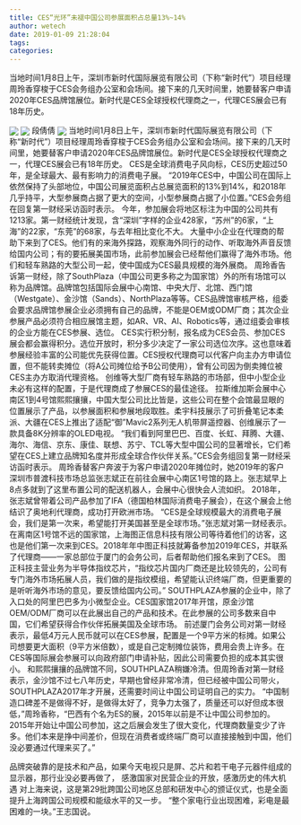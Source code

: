 ```yaml
---
title: CES“光环”未褪中国公司参展面积占总量13%~14%
author: wetech
date: 2019-01-09 21:28:04
tags: 
categories: 
---
```

当地时间1月8日上午，深圳市新时代国际展览有限公司（下称“新时代”）项目经理周玲香穿梭于CES会务组办公室和会场间。接下来的几天时间里，她要替客户申请2020年CES品牌馆展位。新时代是CES全球授权代理商之一，代理CES展会已有18年历史。
<!-- more -->
<img align="center" border="0" src="https://imgcdn.yicai.com/uppics/images/2019/01/51639902e442943f628ba79476d68ca5.jpg" />
<img align="center" border="0" src="https://imgcdn.yicai.com/uppics/images/2019/01/e2f8763ab323df00b05b1da01bd3966c.jpg" />
段倩倩
<img align="center" border="0" src="https://imgcdn.yicai.com/uppics/images/2019/01/1d1d382b0e492e7c61a1ce2ab9cef223.jpg" />
当地时间1月8日上午，深圳市新时代国际展览有限公司（下称“新时代”）项目经理周玲香穿梭于CES会务组办公室和会场间。接下来的几天时间里，她要替客户申请2020年CES品牌馆展位。新时代是CES全球授权代理商之一，代理CES展会已有18年历史。
CES是全球消费电子风向标，CES历史超过50年，是全球最大、最有影响力的消费电子展。
“2019年CES中，中国公司在国际上依然保持了头部地位，中国公司展览面积占总展览面积的13%到14%，和2018年几乎持平，大型参展商占据了更大的空间，小型参展商占据了小位置。”CES会务组在回复第一财经采访函时表示。
今年，参加展会将地区标注为中国的公司共有1213家。第一财经统计发现，含“深圳”字样的企业428家，“苏州”的6家，“上海”的22家，“东莞”的68家，与去年相比变化不大。
大量中小企业在代理商的帮助下来到了CES。他们有的来海外探路，观察海外同行的动作、听取海外声音反馈给国内公司；有的要拓展美国市场，此前参加展会已经帮他们赢得了海外市场。他们和轻车熟路的大型公司一起，使中国成为CES最具规模的海外展商。
周玲香告诉第一财经，除了SouthPlaza（中国公司更多称之为国家馆）外的所有场馆可以称为品牌馆。品牌馆包括国际会展中心南馆、中央大厅、北馆、西门馆（Westgate）、金沙馆（Sands）、NorthPlaza等等。CES品牌馆审核严格，组委会要求品牌馆参展企业必须拥有自己的品牌，不能是OEM或ODM厂商；其次企业参展产品必须符合相应展馆主题，如AR、VR、AI、Robotics等，通过组委会审核的企业方能在CES参展、选位。
CES实行积分制，报名成为CES会员、参加CES展会都会赢得积分。选位开放时，积分多少决定了一家公司选位次序。这也意味着参展经验丰富的公司能优先获得位置。CES授权代理商可以代客户向主办方申请位置，但不能转卖摊位（将A公司摊位给予B公司使用），曾有公司因为倒卖摊位被CES主办方取消代理资格。
创维等大型厂商有轻车熟路的市场部，但中小型企业未必有这样的配置，于是代理商成了参展CES的最佳途径。
拉斯维加斯会展中心南区1到4号馆熙熙攘攘，中国大型公司比比皆是，这些公司在整个会馆最显眼的位置展示了产品，以参展面积和参展地段取胜。柔宇科技展示了可折叠笔记本柔派、大疆在CES上推出了适配“御”Mavic2系列无人机带屏遥控器、创维展示了一款具备8K分辨率的OLED电视。
“我们看到阿里巴巴、百度、长虹、拜腾、大疆、海尔、海信、京东、康佳、联想、苏宁、TCL等大型中国公司的显著增长，它们希望在CES上建立品牌知名度并形成全球合作伙伴关系。”CES会务组回复第一财经采访函时表示。
周玲香替客户奔波于为客户申请2020年摊位时，她2019年的客户深圳市普渡科技市场总监张志斌正在前往会展中心南区1号馆的路上。张志斌早上8点多就到了这里布置公司的配送机器人，会展中心很快会人流如织。
2018年，张志斌曾带着公司产品参加了IFA（德国柏林国际消费电子展会），在这个展会上他结识了奥地利代理商，成功打开欧洲市场。
“CES是全球规模最大的消费电子展会，我们是第一次来，希望能打开美国甚至是全球市场。”张志斌对第一财经表示。
在离南区1号馆不远的国家馆，上海图正信息科技有限公司等待着他们的访客，这也是他们第一次来到CES。2018年年中图正科技就筹备参加2019年CES，并联系了代理商——一家总部位于厦门的会务公司，后者帮助他们报名来到了CES。
图正科技主营业务为半导体指纹芯片，“指纹芯片国内厂商还是比较领先的，公司有专门海外市场拓展人员，我们做的是指纹模组，希望能认识终端厂商，但更重要的是听听海外市场的意见，要反馈给国内公司。”
SOUTHPLAZA参展的企业中，除了入口处的阿里巴巴多为小微型企业。CES国家馆2017年开馆，原金沙馆OEM/ODM厂商可以在此展出自己的产品和技术。在此参展的公司多数来自中国，它们希望获得合作伙伴拓展美国及全球市场。
前述厦门会务公司对第一财经表示，最低4万元人民币就可以在CES参展，配置是一个9平方米的标摊。如果公司想要更大面积（9平方米倍数），或是自己定制摊位装饰，费用会贵上许多。在CES等国际展会参展可以向政府部门申请补贴，因此公司需要负担的成本其实很小。
和熙熙攘攘的品牌馆不同，SOUTHPLAZA稍嫌冷清。但周玲香对第一财经表示，金沙馆不过七八年历史，早期也曾经非常冷清，但已经被中国公司带火，SOUTHPLAZA2017年才开展，还需要时间让中国公司证明自己的实力。
“中国制造口碑差不是做得不好，是做得太好了，竞争力太强了，质量还可以好但成本很低，”周玲香称，“巴西有个名为ES的展，2015年以前是不让中国公司参加的。2015年开始让中国公司参加，这之后展会发生了很大变化，代理商数量变少了许多。他们本来是挣中间差价，但现在消费者或终端厂商可以直接接触到中国，他们没必要通过代理来买了。”
 
 
品牌突破靠的是技术和产品，如果今天电视只是屏、芯片和若干电子元器件组成的显示器，那行业没必要再做了，
感激国家对民营企业的开放，感激历史的伟大机遇
对上海来说，这是第29批跨国公司地区总部和研发中心的颁证仪式，也是全面提升上海跨国公司规模和能级水平的又一步。
“整个家电行业出现困难，彩电是最困难的一块。”王志国说。
